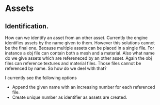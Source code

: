 # Assets

## Identification.
How can we identify an asset from an other asset. Currently the engine identifies assets by the name given to them. However this solutions cannot be the final one.
Because multiple assets can be placed in a single file. For instance a obj file can contain both a mesh and a material. Also what name do we give assets which are refereneced by 
an other asset. Again the obj files can reference textures and material files. Those files cannot be referenced by name. So how do we deel with that?

I currently see the following options
 
 * Append the given name with an increasing number for each referenced file.
 * Create unique number as identifier as assets are created.
